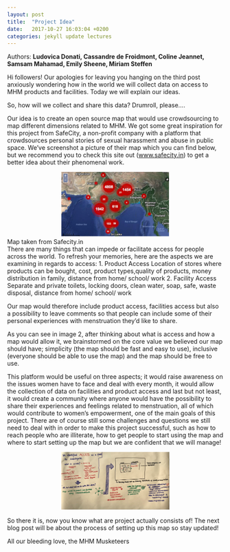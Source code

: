 ```yaml
---
layout: post
title:  "Project Idea"
date:   2017-10-27 16:03:04 +0200
categories: jekyll update lectures
---
```


Authors: **Ludovica Donati, Cassandre de Froidmont, Coline Jeannet, Samsam Mahamad, Emily Sheene, Miriam Steffen**

Hi followers! Our apologies for leaving you hanging on the third post anxiously wondering how in the world we will collect data on access to MHM products and facilities. Today we will explain our ideas. 

So, how will we collect and share this data? Drumroll, please….

Our idea is to create an open source map that would use crowdsourcing to map different dimensions related to MHM. We got some great inspiration for this project from SafeCity, a non-profit company with a platform that crowdsources personal stories of sexual harassment and abuse in public space. We’ve screenshot a picture of their map which you can find below, but we recommend you to check this site out (www.safecity.in) to get a better idea about their phenomenal work.  

<center><img src="/images/Map Safecity India.png" alt=""  width="50%"></center
<br>
Map taken from Safecity.in
<br>
There are many things that can impede or facilitate access for people across the world. To refresh your memories, here are the aspects we are examining in regards to access:
1. Product Access
Location of stores where products can be bought, cost, product types,quality of products, money distribution in family, distance from home/ school/ work
2. Facility Access
Separate and private toilets, locking doors, clean water, soap, safe, waste disposal, distance from home/ school/ work

Our map would therefore include product access, facilities access but also a possibility to leave comments so that people can include some of their personal experiences with menstruation they’d like to share.

As you can see in image 2, after thinking about what is access and how a map would allow it, we brainstormed on the core value we believed our map should have; simplicity (the map should be fast and easy to use), inclusive (everyone should be able to use the map) and the map should be free to use.

This platform would be useful on three aspects; it would raise awareness on the issues women have to face and deal with every month, it would allow the collection of data on facilities and product access and last but not least, it would create a community where anyone would have the possibility to share their experiences and feelings related to menstruation, all of which would contribute to women’s empowerment, one of the main goals of this project. There are of course still some challenges and questions we still need to deal with in order to make this project successful, such as how to reach people who are illiterate, how to get people to start using the map and where to start setting up the map but we are confident that we will manage!

<center><img src="/images/Drawing Access MHM.jpg" alt=""  width="50%"></center>

So there it is, now you know what are project actually consists of! The next blog post will be about the process of setting up this map so stay updated!
 
All our bleeding love,
the MHM Musketeers
